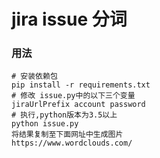 # jira issue 分词

### 用法

```
# 安装依赖包
pip install -r requirements.txt
# 修改 issue.py中的以下三个变量
jiraUrlPrefix account password
# 执行,python版本为3.5以上
python issue.py
将结果复制至下面网址中生成图片
https://www.wordclouds.com/
```
